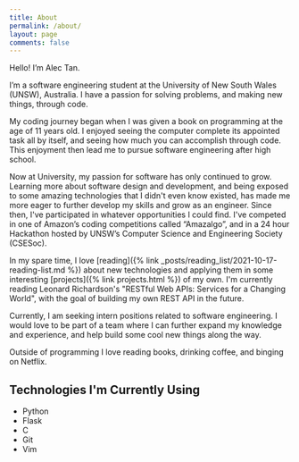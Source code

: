 ```yaml
---
title: About
permalink: /about/
layout: page
comments: false
---
```


Hello! I’m Alec Tan.

I’m a software engineering student at the University of New South Wales (UNSW), Australia. I have a passion for solving problems, and making new things, through code. 

My coding journey began when I was given a book on programming at the age of 11 years old. I enjoyed seeing the computer complete its appointed task all by itself, and seeing how much you can accomplish through code. This enjoyment then lead me to pursue software engineering after high school. 

Now at University, my passion for software has only continued to grow. Learning more about software design and development, and being exposed to some amazing technologies that I didn't even know existed, has made me more eager to further develop my skills and grow as an engineer. Since then, I've participated in whatever opportunities I could find. I've competed in one of Amazon’s coding competitions called “Amazalgo”, and in a 24 hour Hackathon hosted by UNSW’s Computer Science and Engineering Society (CSESoc).

In my spare time, I love [reading]({% link _posts/reading_list/2021-10-17-reading-list.md %}) about new technologies and applying them in some interesting [projects]({% link projects.html %}) of my own. I'm currently reading Leonard Richardson's "RESTful Web APIs: Services for a Changing World", with the goal of building my own REST API in the future.

Currently, I am seeking intern positions related to software engineering. I would love to be part of a team where I can further expand my knowledge and experience, and help build some cool new things along the way.

Outside of programming I love reading books, drinking coffee, and binging on Netflix.

## Technologies I'm Currently Using
- Python
- Flask
- C
- Git
- Vim
